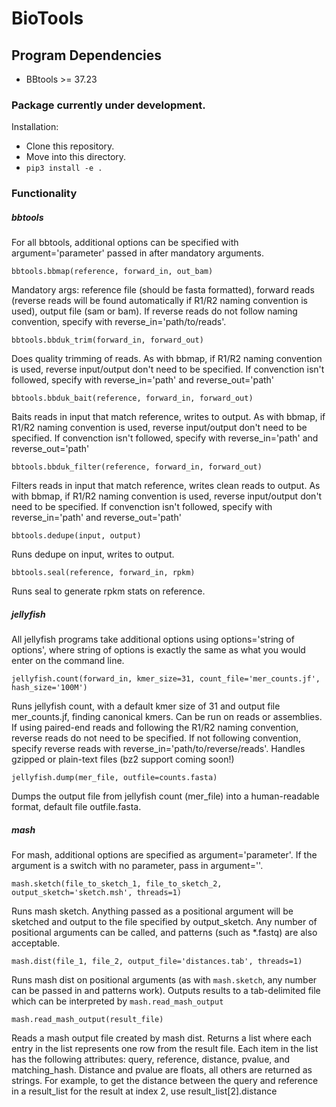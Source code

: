 # BioTools

## Program Dependencies

- BBtools >= 37.23

### Package currently under development.
Installation: 
- Clone this repository.
- Move into this directory.
- `pip3 install -e .`

### Functionality
##### bbtools
For all bbtools, additional options can be specified with argument='parameter' passed in after mandatory arguments.

`bbtools.bbmap(reference, forward_in, out_bam)` 

Mandatory args: reference file (should be fasta 
formatted), forward reads (reverse reads will be found automatically if R1/R2 naming convention is used), output file (sam or bam).
If reverse reads do not follow naming convention, specify with reverse_in='path/to/reads'.

`bbtools.bbduk_trim(forward_in, forward_out)` 

Does quality trimming of reads.
As with bbmap, if R1/R2 naming convention is used, reverse input/output don't need to be specified.
If convenction isn't followed, specify with reverse_in='path' and reverse_out='path'

`bbtools.bbduk_bait(reference, forward_in, forward_out)` 

Baits reads in input that match reference, writes to output.
As with bbmap, if R1/R2 naming convention is used, reverse input/output don't need to be specified.
If convenction isn't followed, specify with reverse_in='path' and reverse_out='path'

`bbtools.bbduk_filter(reference, forward_in, forward_out)` 

Filters reads in input that match reference, writes clean reads to output.
As with bbmap, if R1/R2 naming convention is used, reverse input/output don't need to be specified.
If convenction isn't followed, specify with reverse_in='path' and reverse_out='path'

`bbtools.dedupe(input, output)` 

Runs dedupe on input, writes to output.

`bbtools.seal(reference, forward_in, rpkm)` 

Runs seal to generate rpkm stats on reference.

##### jellyfish
All jellyfish programs take additional options using options='string of options', where
string of options is exactly the same as what you would enter on the command line.

`jellyfish.count(forward_in, kmer_size=31, count_file='mer_counts.jf', hash_size='100M')`
 
 Runs jellyfish count, with a default kmer size of 31 and output file mer_counts.jf, finding canonical kmers.
Can be run on reads or assemblies. If using paired-end reads and following the R1/R2 naming 
 convention, reverse reads do not need to be specified. If not following convention, specify reverse reads
 with reverse_in='path/to/reverse/reads'. Handles gzipped or plain-text files (bz2 support coming soon!)

`jellyfish.dump(mer_file, outfile=counts.fasta)` 

Dumps the output file from jellyfish count (mer_file) into a human-readable
format, default file outfile.fasta.

##### mash

For mash, additional options are specified as argument='parameter'. If the argument is a switch with no parameter, 
pass in argument=''.

`mash.sketch(file_to_sketch_1, file_to_sketch_2, output_sketch='sketch.msh', threads=1)`

Runs mash sketch. Anything passed as a positional argument will be sketched and output to the file
specified by output_sketch. Any number of positional arguments can be called, and patterns (such as *.fastq) are also
acceptable.

`mash.dist(file_1, file_2, output_file='distances.tab', threads=1)`

Runs mash dist on positional arguments (as with `mash.sketch`, any number can be passed in and patterns work).
Outputs results to a tab-delimited file which can be interpreted by `mash.read_mash_output`

`mash.read_mash_output(result_file)`

Reads a mash output file created by mash dist. Returns a list where each entry in the list represents one row from 
the result file. Each item in the list has the following attributes: query, reference, distance, pvalue, and matching_hash.
Distance and pvalue are floats, all others are returned as strings. For example, to get the distance between the query 
and reference in a result_list for the result at index 2, use result_list[2].distance